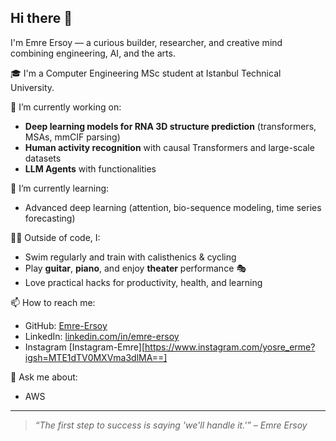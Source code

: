 ## Hi there 👋

I'm Emre Ersoy — a curious builder, researcher, and creative mind combining engineering, AI, and the arts.

🎓 I'm a Computer Engineering MSc student at Istanbul Technical University.  

🔭 I’m currently working on:
- **Deep learning models for RNA 3D structure prediction** (transformers, MSAs, mmCIF parsing)
- **Human activity recognition** with causal Transformers and large-scale datasets
- **LLM Agents** with functionalities

🌱 I’m currently learning:
- Advanced deep learning (attention, bio-sequence modeling, time series forecasting)

🏋️‍♂️ Outside of code, I:
- Swim regularly and train with calisthenics & cycling
- Play **guitar**, **piano**, and enjoy **theater** performance 🎭
- Love practical hacks for productivity, health, and learning

📫 How to reach me:
- GitHub: [Emre-Ersoy](https://github.com/Emre-Ersoy)
- LinkedIn: [linkedin.com/in/emre-ersoy](https://www.linkedin.com/in/devops-emre-ersoy/)
- Instagram [Instagram-Emre][https://www.instagram.com/yosre_erme?igsh=MTE1dTV0MXVma3dlMA==]

💬 Ask me about:
- AWS

---

> _“The first step to success is saying 'we'll handle it.'” – Emre Ersoy_
